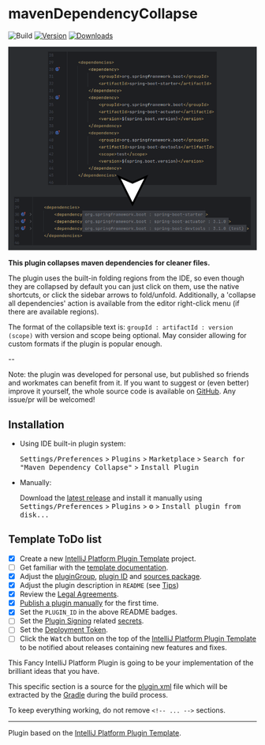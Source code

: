 # mavenDependencyCollapse

![Build](https://github.com/TrianguloY/mavenDependencyCollapse/workflows/Build/badge.svg)
[![Version](https://img.shields.io/jetbrains/plugin/v/22423.svg)](https://plugins.jetbrains.com/plugin/22423)
[![Downloads](https://img.shields.io/jetbrains/plugin/d/22423.svg)](https://plugins.jetbrains.com/plugin/22423)

![pre-post](pre-post.png)

<!-- Plugin description -->
**This plugin collapses maven dependencies for cleaner files.**

The plugin uses the built-in folding regions from the IDE, so even though they are collapsed by default you can just click on them, use the native shortcuts, or click the sidebar arrows to fold/unfold. Additionally, a 'collapse all dependencies' action is available from the editor right-click menu (if there are available regions).

The format of the collapsible text is: ` groupId : artifactId : version (scope) ` with version and scope being optional. May consider allowing for custom formats if the plugin is popular enough.

--

Note: the plugin was developed for personal use, but published so friends and workmates can benefit from it. If you want to suggest or (even better) improve it yourself, the whole source code is available on [GitHub](https://github.com/TrianguloY/mavenDependencyCollapse). Any issue/pr will be welcomed!
<!-- Plugin description end -->

## Installation

- Using IDE built-in plugin system:
  
  <kbd>Settings/Preferences</kbd> > <kbd>Plugins</kbd> > <kbd>Marketplace</kbd> > <kbd>Search for "Maven Dependency Collapse"</kbd> >
  <kbd>Install Plugin</kbd>
  
- Manually:

  Download the [latest release](https://github.com/TrianguloY/mavenDependencyCollapse/releases/latest) and install it manually using
  <kbd>Settings/Preferences</kbd> > <kbd>Plugins</kbd> > <kbd>⚙️</kbd> > <kbd>Install plugin from disk...</kbd>



## Template ToDo list
- [x] Create a new [IntelliJ Platform Plugin Template][template] project.
- [ ] Get familiar with the [template documentation][template].
- [x] Adjust the [pluginGroup](./gradle.properties), [plugin ID](./src/main/resources/META-INF/plugin.xml) and [sources package](./src/main/kotlin).
- [x] Adjust the plugin description in `README` (see [Tips][docs:plugin-description])
- [x] Review the [Legal Agreements](https://plugins.jetbrains.com/docs/marketplace/legal-agreements.html?from=IJPluginTemplate).
- [x] [Publish a plugin manually](https://plugins.jetbrains.com/docs/intellij/publishing-plugin.html?from=IJPluginTemplate) for the first time.
- [x] Set the `PLUGIN_ID` in the above README badges.
- [ ] Set the [Plugin Signing](https://plugins.jetbrains.com/docs/intellij/plugin-signing.html?from=IJPluginTemplate) related [secrets](https://github.com/JetBrains/intellij-platform-plugin-template#environment-variables).
- [ ] Set the [Deployment Token](https://plugins.jetbrains.com/docs/marketplace/plugin-upload.html?from=IJPluginTemplate).
- [ ] Click the <kbd>Watch</kbd> button on the top of the [IntelliJ Platform Plugin Template][template] to be notified about releases containing new features and fixes.

This Fancy IntelliJ Platform Plugin is going to be your implementation of the brilliant ideas that you have.

This specific section is a source for the [plugin.xml](/src/main/resources/META-INF/plugin.xml) file which will be extracted by the [Gradle](/build.gradle.kts) during the build process.

To keep everything working, do not remove `<!-- ... -->` sections.

---
Plugin based on the [IntelliJ Platform Plugin Template][template].

[template]: https://github.com/JetBrains/intellij-platform-plugin-template
[docs:plugin-description]: https://plugins.jetbrains.com/docs/intellij/plugin-user-experience.html#plugin-description-and-presentation